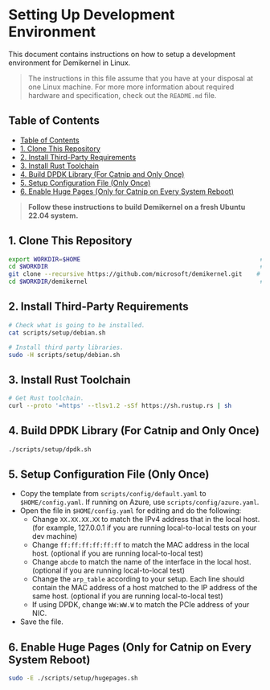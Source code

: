 # Setting Up Development Environment

This document contains instructions on how to setup a development environment
for Demikernel in Linux.

> The instructions in this file assume that you have at your disposal at one
Linux machine. For more more information about required hardware and
specification, check out the `README.md` file.

## Table of Contents

- [Table of Contents](#table-of-contents)
- [1. Clone This Repository](#1-clone-this-repository)
- [2. Install Third-Party Requirements](#2-install-third-party-requirements)
- [3. Install Rust Toolchain](#3-install-rust-toolchain)
- [4. Build DPDK Library (For Catnip and Only Once)](#4-build-dpdk-library-for-catnip-and-only-once)
- [5. Setup Configuration File (Only Once)](#5-setup-configuration-file-only-once)
- [6. Enable Huge Pages (Only for Catnip on Every System Reboot)](#6-enable-huge-pages-only-for-catnip-on-every-system-reboot)

> **Follow these instructions to build Demikernel on a fresh Ubuntu 22.04 system.**

## 1. Clone This Repository

```bash
export WORKDIR=$HOME                                                  # Change this to whatever you want.
cd $WORKDIR                                                           # Switch to working directory.
git clone --recursive https://github.com/microsoft/demikernel.git    # Recursive clone.
cd $WORKDIR/demikernel                                                # Switch to repository's source tree.
```

## 2. Install Third-Party Requirements

```bash
# Check what is going to be installed.
cat scripts/setup/debian.sh

# Install third party libraries.
sudo -H scripts/setup/debian.sh
```

## 3. Install Rust Toolchain

```bash
# Get Rust toolchain.
curl --proto '=https' --tlsv1.2 -sSf https://sh.rustup.rs | sh
```

## 4. Build DPDK Library (For Catnip and Only Once)

```bash
./scripts/setup/dpdk.sh
```

## 5. Setup Configuration File (Only Once)

- Copy the template from `scripts/config/default.yaml` to
  `$HOME/config.yaml`. If running on Azure, use `scripts/config/azure.yaml`.
- Open the file in `$HOME/config.yaml` for editing and do the following:
  - Change `XX.XX.XX.XX` to match the IPv4 address that in the local host. (for example, 127.0.0.1 if you are running local-to-local tests on your dev machine)
  - Change `ff:ff:ff:ff:ff:ff` to match the MAC address in the local host. (optional if you are running local-to-local test)
  - Change `abcde` to match the name of the interface in the local host. (optional if you are running local-to-local test)
  - Change the `arp_table` according to your setup. Each line should contain the MAC address of a host matched to the IP address of the same host. (optional if you are running local-to-local test)
  - If using DPDK, change `WW:WW.W` to match the PCIe address of your NIC.
- Save the file.

## 6. Enable Huge Pages (Only for Catnip on Every System Reboot)

```bash
sudo -E ./scripts/setup/hugepages.sh
```
